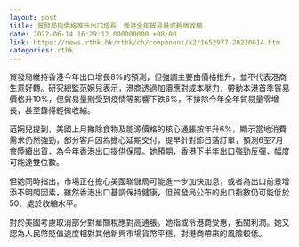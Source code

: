 ```yaml
---
layout: post
title: 貿發局指價格推升出口增長　惟港全年貿易量或輕微收縮
date: 2022-06-14 16:29:12.000000000 +08:00
link: https://news.rthk.hk/rthk/ch/component/k2/1652977-20220614.htm
categories: rthk
---
```


貿發局維持香港今年出口增長8%的預測，但強調主要由價格推升，並不代表港商生意好轉。研究總監范婉兒表示，港商透過加價應對成本壓力，帶動本港首季貿易價格升10%，但貿易量則受到疫情等影響下跌6%，不排除今年全年貿易量零增長，甚至錄得輕微收縮。

范婉兒提到，美國上月撇除食物及能源價格的核心通脹按年升6%，顯示當地消費需求仍然強勁，部分客戶因為擔心延期交付，提早針對節日落訂單，預測6至7月會陸續出貨，為今年香港出口提供保障。她預期，香港下半年出口強勁反彈，幅度可能達雙位數。

但她同時指出，市場正在擔心美國聯儲局可能進一步加快加息，或者為出口前景增添不明朗因素，雖然香港出口基調保持健康，但貿發局公布的出口指數仍可能低於50、處於收縮水平。

對於美國考慮取消部分對華關稅應對高通脹。她指或令港商受惠，拓闊利潤。她又認為人民幣貶值速度相對其他新興市場貨幣平穩，對港商帶來的風險較低。
